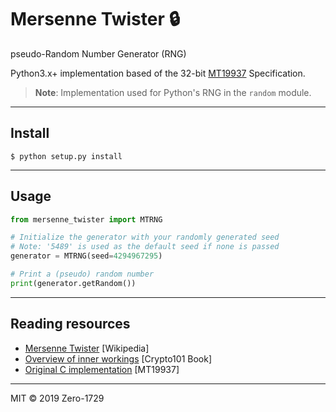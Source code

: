 # Mersenne Twister :lock:

pseudo-Random Number Generator (RNG)

Python3.x+ implementation based of the 32-bit [MT19937](http://www.math.sci.hiroshima-u.ac.jp/~m-mat/MT/emt.html) Specification.

> **Note**: Implementation used for Python's RNG in the `random` module.

---

## Install

```
$ python setup.py install
```

---

## Usage

```py
from mersenne_twister import MTRNG

# Initialize the generator with your randomly generated seed
# Note: '5489' is used as the default seed if none is passed
generator = MTRNG(seed=4294967295)

# Print a (pseudo) random number
print(generator.getRandom())
```

---

## Reading resources

- [Mersenne Twister](https://wikipedia.org/wiki/Mersenne_Twister) [Wikipedia]
- [Overview of inner workings](https://www.github.com/crypto101/book) [Crypto101 Book]
- [Original C implementation](http://www.math.sci.hiroshima-u.ac.jp/~m-mat/MT/emt.html) [MT19937]

---

MIT &copy; 2019 Zero-1729
